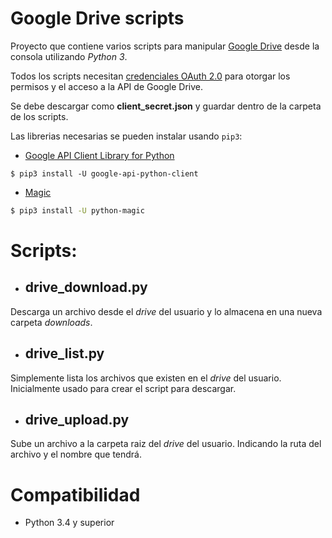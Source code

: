 # Google Drive scripts

Proyecto que contiene varios scripts para manipular [Google Drive](drive.google.com) desde la consola utilizando *Python 3*.

Todos los scripts necesitan [credenciales OAuth 2.0](https://support.google.com/googleapi/answer/6158857?hl=en&authuser=1&ref_topic=7013279) para otorgar los permisos y el acceso a la API de Google Drive.

Se debe descargar como **client_secret.json** y guardar dentro de la carpeta de los scripts.

Las librerias necesarias se pueden instalar usando `pip3`:
* [Google API Client Library for Python](https://pypi.python.org/pypi/google-api-python-client/1.6.4)
 ```bashs
 $ pip3 install -U google-api-python-client
 ```
* [Magic](https://pypi.python.org/pypi/magic/0.1)
```bash
$ pip3 install -U python-magic
```

# Scripts:
+ ## drive_download.py
Descarga un archivo desde el *drive* del usuario y lo almacena en una nueva carpeta *downloads*.
+ ## drive_list.py
Simplemente lista los archivos que existen en el *drive* del usuario. Inicialmente usado para crear el script para descargar.
+ ## drive_upload.py
Sube un archivo a la carpeta raiz del *drive* del usuario. Indicando la ruta del archivo y el nombre que tendrá.

# Compatibilidad
* Python 3.4 y superior
